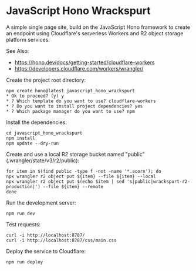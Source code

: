 # JavaScript Hono Wrackspurt

A simple single page site, build on the JavaScript Hono framework to create an endpoint using Cloudflare's serverless Workers and R2 object storage platform services.

See Also:

* https://hono.dev/docs/getting-started/cloudflare-workers
* https://developers.cloudflare.com/workers/wrangler/


Create the project root directory:

```shell
npm create hono@latest javascript_hono_wrackspurt
* Ok to proceed? (y) y
* ? Which template do you want to use? cloudflare-workers
* ? Do you want to install project dependencies? yes
* ? Which package manager do you want to use? npm
```

Install the dependencies:

```shell
cd javascript_hono_wrackspurt
npm install
npm update --dry-run
```

Create and use a local R2 storage bucket named "public" (.wrangler/state/v3/r2/public):

```shell
for item in $(find public -type f -not -name '*.acorn'); do
npx wrangler r2 object put ${item} --file ${item} --local
npx wrangler r2 object put $(echo $item | sed 's|public|wrackspurt-r2-production|') --file ${item} --remote
done
```

Run the development server:

```shell
npm run dev
```

Test requests:

```shell
curl -i http://localhost:8787/
curl -i http://localhost:8787/css/main.css
```

Deploy the service to Cloudflare:

```shell
npm run deploy
```

